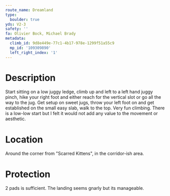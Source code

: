 ```yaml
---
route_name: Dreamland
type:
  boulder: true
yds: V2-3
safety: ''
fa: Olivier Bock, Michael Brady
metadata:
  climb_id: 9d8e449e-77c1-4b17-978e-1299f51a55c9
  mp_id: '109309890'
  left_right_index: '1'
---
```

# Description
Start sitting on a low juggy ledge, climb up and left to a left hand juggy pinch, hike your right foot and either reach for the vertical slot or go all the way to the jug. Get setup on sweet jugs, throw your left foot on and get established on the small easy slab, walk to the top. Very fun climbing. There is a low-low start but I felt it would not add any value to the movement or aesthetic.

# Location
Around the corner from "Scarred Kittens", in the corridor-ish area.

# Protection
2 pads is sufficient. The landing seems gnarly but its manageable.
